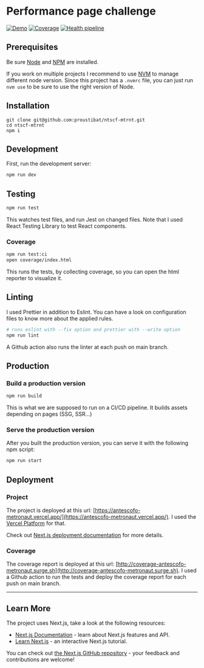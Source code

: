 # Performance page challenge

[![Demo](https://img.shields.io/badge/deployed-demo-2fa4cf.svg)](https://antescofo-metronaut.vercel.app/)
[![Coverage](https://img.shields.io/badge/coverage%20-report-facd07.svg)](https://coverage-antescofo-metronaut.surge.sh/)
[![Health pipeline](https://github.com/proustibat/ntscf-mtrnt/actions/workflows/health.yml/badge.svg)](https://github.com/proustibat/ntscf-mtrnt/actions/workflows/health.yml)



## Prerequisites
Be sure [Node](https://nodejs.org/) and [NPM](https://www.npmjs.com/) are installed.

If you work on multiple projects I recommend to use [NVM](https://github.com/nvm-sh/nvm) to manage different node version.
Since this project has a `.nvmrc` file, you can just run `nvm use` to be sure to use the right version of Node.

## Installation

```$xslt
git clone git@github.com:proustibat/ntscf-mtrnt.git
cd ntscf-mtrnt
npm i
```

## Development

First, run the development server:

```bash
npm run dev
```

## Testing
```bash
npm run test
```
This watches test files, and run Jest on changed files. Note that I used React Testing Library to test React components.

### Coverage
```bash
npm run test:ci
open coverage/index.html
```
This runs the tests, by collecting coverage, so you can open the html reporter to visualize it.

## Linting
I used Prettier in addition to Eslint. You can have a look on configuration files to know more about the applied rules.
```bash
# runs eslint with --fix option and prettier with --write option
npm run lint 
```

A Github action also runs the linter at each push on main branch.

## Production

### Build a production version
```bash
npm run build
```
This is what we are supposed to run on a CI/CD pipeline. It builds assets depending on pages (SSG, SSR...)

### Serve the production version
After you built the production version, you can serve it with the following npm script:
```bash
npm run start
```

## Deployment

### Project
The project is deployed at this url: [https://antescofo-metronaut.vercel.app/](https://antescofo-metronaut.vercel.app/).
I used the [Vercel Platform](https://vercel.com/new?utm_medium=default-template&filter=next.js&utm_source=create-next-app&utm_campaign=create-next-app-readme) for that.

Check out  [Next.js deployment documentation](https://nextjs.org/docs/deployment) for more details.


### Coverage
The coverage report is deployed at this url: [http://coverage-antescofo-metronaut.surge.sh](http://coverage-antescofo-metronaut.surge.sh).
I used a Github action to run the tests and deploy the coverage report for each push on main branch.

---

## Learn More

The project uses Next.js, take a look at the following resources:

- [Next.js Documentation](https://nextjs.org/docs) - learn about Next.js features and API.
- [Learn Next.js](https://nextjs.org/learn) - an interactive Next.js tutorial.

You can check out [the Next.js GitHub repository](https://github.com/vercel/next.js/) - your feedback and contributions are welcome!
